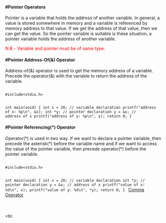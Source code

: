 <h4>#Pointer Operators</h4>
<p>Pointer is a variable that holds the address of another variable. In general, a value is stored somewhere in memory and a variable is referenced by memory address to that value. If we get the address of that value, then we can get the value. So the pointer variable is suitable is these situation, a pointer variable holds the address of another variable.</p>
<p style="color:red;">N.B.- Variable and pointer must be of same type.</p>

<h4>#Pointer Address-Of(&) Operator</h4>
<p>Address-of(&) operator is used to get the memory address of a variable. Precede the operator(&) with the variable to return the address of the variable.</p>
<code>
#include&lt;stdio.h&gt;

int main(void) {
	int x = 20;      // variable declaration
	printf("address of x: %p\n", &x);
	int *y;    		// pointer declaration
	y = &x;			// address of x
	printf("address of y: %p\n", y);
	return 0;
}
</code>

<h4>#Pointer Referencing(*) Operator</h4>
<p>Operator(*) is used in two way. If we want to declare a pointer variable, then precede the asterisk(*) before the variable name and if we want to access the value of the pointer variable, then precede operator(*) before the pointer variable.</p>
<code>
#include&lt;stdio.h&gt;

int main(void) {
	int x = 20;      // variable declaration
	int *y;    		// pointer declaration
	y = &x;			// address of x
	printf("value of x: %d\n", x);
	printf("value of y: %d\n", *y);
	return 0;
}
</code>
<a href="#" class="post pull-right btn btn-sm btn-info" id="comma_operator">Comma Operator <span class="glyphicon glyphicon-forward"></span></a><br><br><br><br><br.